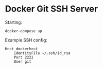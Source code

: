 # Docker Git SSH Server

Starting:

```
docker-compose up
```

Example SSH config:

```
Host dockerhost
    IdentityFile ~/.ssh/id_rsa
    Port 2222
    User git
```

